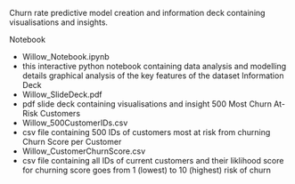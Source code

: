 Churn rate predictive model creation and information deck containing visualisations and insights.


Notebook
- Willow_Notebook.ipynb
- this interactive python notebook containing data analysis and modelling details graphical analysis of the key features of the dataset
Information Deck
 - Willow_SlideDeck.pdf
- pdf slide deck containing visualisations and insight
500 Most Churn At-Risk Customers
- Willow_500CustomerIDs.csv
- csv file containing 500 IDs of customers most at risk from churning
Churn Score per Customer
- Willow_CustomerChurnScore.csv
- csv file containing all IDs of current customers and their liklihood score for churning score goes from 1 (lowest) to 10 (highest) risk of churn
